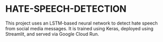 # HATE-SPEECH-DETECTION
This project uses an LSTM-based neural network to detect hate speech from social media messages. It is trained using Keras, deployed using Streamlit, and served via Google Cloud Run.
